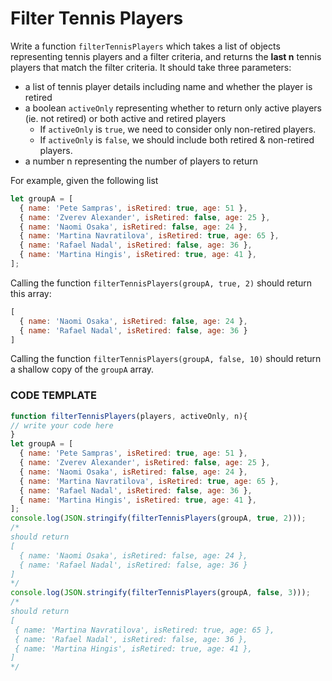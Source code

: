 # Filter Tennis Players

Write a function `filterTennisPlayers` which takes a list of objects representing tennis players and a filter criteria, and 
returns the **last n** tennis players that match the filter criteria.  It should take three parameters:

- a list of tennis player details including name and whether the player is retired
- a boolean `activeOnly` representing whether to return only active players (ie. not retired) or both active and retired players
   - If `activeOnly` is `true`, we need to consider only non-retired players.
   - If `activeOnly` is `false`, we should include both retired & non-retired players.
- a number n representing the number of players to return

For example, given the following list

```js
let groupA = [
  { name: 'Pete Sampras', isRetired: true, age: 51 },
  { name: 'Zverev Alexander', isRetired: false, age: 25 },
  { name: 'Naomi Osaka', isRetired: false, age: 24 },
  { name: 'Martina Navratilova', isRetired: true, age: 65 },
  { name: 'Rafael Nadal', isRetired: false, age: 36 },
  { name: 'Martina Hingis', isRetired: true, age: 41 },
];
```

Calling the function `filterTennisPlayers(groupA, true, 2)` 
should return this array:

```js
[
  { name: 'Naomi Osaka', isRetired: false, age: 24 },
  { name: 'Rafael Nadal', isRetired: false, age: 36 }
]
```

Calling the function `filterTennisPlayers(groupA, false, 10)` 
should return a shallow copy of the `groupA` array.
 
### CODE TEMPLATE
```js
function filterTennisPlayers(players, activeOnly, n){
// write your code here
}
let groupA = [
  { name: 'Pete Sampras', isRetired: true, age: 51 },
  { name: 'Zverev Alexander', isRetired: false, age: 25 },
  { name: 'Naomi Osaka', isRetired: false, age: 24 },
  { name: 'Martina Navratilova', isRetired: true, age: 65 },
  { name: 'Rafael Nadal', isRetired: false, age: 36 },
  { name: 'Martina Hingis', isRetired: true, age: 41 },
];
console.log(JSON.stringify(filterTennisPlayers(groupA, true, 2)));
/*
should return 
[
  { name: 'Naomi Osaka', isRetired: false, age: 24 },
  { name: 'Rafael Nadal', isRetired: false, age: 36 }
]
*/
console.log(JSON.stringify(filterTennisPlayers(groupA, false, 3)));
/*
should return 
[
 { name: 'Martina Navratilova', isRetired: true, age: 65 },
 { name: 'Rafael Nadal', isRetired: false, age: 36 },
 { name: 'Martina Hingis', isRetired: true, age: 41 },
]
*/
```



